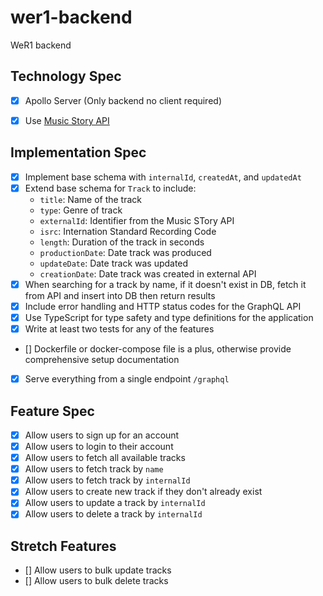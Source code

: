 # wer1-backend
WeR1 backend

## Technology Spec
- [x] Apollo Server (Only backend no client required)
- [x] Use [Music Story API](https://developers.music-story.com/developers)


## Implementation Spec
- [x] Implement base schema with `internalId`, `createdAt`, and `updatedAt`
- [x] Extend base schema for `Track` to include:
    - `title`: Name of the track
    - `type`: Genre of track
    - `externalId`: Identifier from the Music STory API
    - `isrc`: Internation Standard Recording Code
    - `length`: Duration of the track in seconds
    - `productionDate`: Date track was produced
    - `updateDate`: Date track was updated
    - `creationDate`: Date track was created in external API
- [x] When searching for a track by name, if it doesn't exist in DB, fetch it from API and insert into DB then return results
- [x] Include error handling and HTTP status codes for the GraphQL API
- [x] Use TypeScript for type safety and type definitions for the application
- [x] Write at least two tests for any of the features
- [] Dockerfile or docker-compose file is a plus, otherwise provide comprehensive setup documentation
- [x] Serve everything from a single endpoint `/graphql`

## Feature Spec
- [x] Allow users to  sign up for an account
- [x] Allow users to  login to their account
- [x] Allow users to fetch all available tracks
- [x] Allow users to fetch track by `name`
- [x] Allow users to fetch track by `internalId`
- [x] Allow users to create new track if they don't already exist
- [x] Allow users to update a track by `internalId`
- [x] Allow users to delete a track by `internalId`

## Stretch Features
- [] Allow users to bulk update tracks
- [] Allow users to bulk delete tracks

